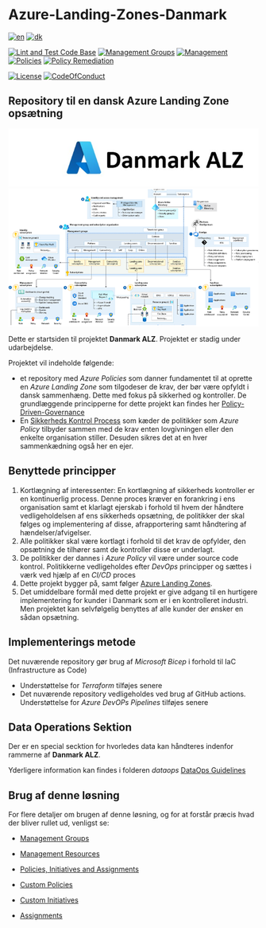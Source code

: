 <!-- spell-checker:locale en,da-DK -->
# Azure-Landing-Zones-Danmark

[![en](https://img.shields.io/badge/lang-en-red.svg)](README.md)
[![dk](https://img.shields.io/badge/lang-da--dk-green.svg)](README.da-dk.md)

[![Lint and Test Code Base](https://github.com/Azure-Landing-Zones-Danmark/Azure-Landing-Zones-Danmark/actions/workflows/linter.yml/badge.svg)](https://github.com/Azure-Landing-Zones-Danmark/Azure-Landing-Zones-Danmark/actions/workflows/linter.yml)
[![Management Groups](https://github.com/Azure-Landing-Zones-Danmark/Azure-Landing-Zones-Danmark/actions/workflows/management-groups.yml/badge.svg)](https://github.com/Azure-Landing-Zones-Danmark/Azure-Landing-Zones-Danmark/actions/workflows/management-groups.yml)
[![Management](https://github.com/Azure-Landing-Zones-Danmark/Azure-Landing-Zones-Danmark/actions/workflows/management.yml/badge.svg)](https://github.com/Azure-Landing-Zones-Danmark/Azure-Landing-Zones-Danmark/actions/workflows/management.yml)
[![Policies](https://github.com/Azure-Landing-Zones-Danmark/Azure-Landing-Zones-Danmark/actions/workflows/policies.yml/badge.svg)](https://github.com/Azure-Landing-Zones-Danmark/Azure-Landing-Zones-Danmark/actions/workflows/policies.yml)
[![Policy Remediation](https://github.com/Azure-Landing-Zones-Danmark/Azure-Landing-Zones-Danmark/actions/workflows/policy-remediation.yml/badge.svg)](https://github.com/Azure-Landing-Zones-Danmark/Azure-Landing-Zones-Danmark/actions/workflows/policy-remediation.yml)

[![License](https://img.shields.io/badge/License-MIT-green)](https://github.com/Azure-Landing-Zones-Danmark/Azure-Landing-Zones-Danmark/blob/main/LICENSE)
[![CodeOfConduct](https://img.shields.io/badge/Code--of--conduct-MS--Open--Source-red)](https://github.com/Azure-Landing-Zones-Danmark/Azure-Landing-Zones-Danmark/blob/main/CODE-OF-CONDUCT.md)

## Repository til en dansk Azure Landing Zone opsætning

![Heading](docs/images/azure-danmark-alz.jpg)
![ALZ](docs/images/Azure-landing-zone.png)

Dette er startsiden til projektet **Danmark ALZ**. Projektet er stadig under udarbejdelse.

Projektet vil indeholde følgende:

- et repository med *Azure Policies* som danner fundamentet til at oprette en *Azure Landing Zone* som tilgodeser de krav, der bør være opfyldt i dansk sammenhæng. Dette med fokus på sikkerhed og kontroller. De grundlæggende principperne for dette projekt kan findes her [Policy-Driven-Governance](https://learn.microsoft.com/en-gb/azure/cloud-adoption-framework/ready/landing-zone/design-principles#policy-driven-governance)
- En [Sikkerheds Kontrol Process](docs/SecurityControlMapping.md) som kæder de politikker som *Azure Policy* tilbyder sammen med de krav enten lovgivningen eller den enkelte organisation stiller. Desuden sikres det at en hver sammenkædning også her en ejer.

## Benyttede principper

1. Kortlægning af interessenter: En kortlægning af sikkerheds kontroller er en kontinuerlig process. Denne proces kræver en forankring i ens organisation samt et klarlagt ejerskab i forhold til hvem der håndtere vedligeholdelsen af ens sikkerheds opsætning, de politikker der skal følges og implementering af disse, afrapportering samt håndtering af hændelser/afvigelser.
1. Alle politikker skal være kortlagt i forhold til det krav de opfylder, den opsætning de tilhører samt de kontroller disse er underlagt.
1. De politikker der dannes i *Azure Policy* vil være under source code kontrol. Politikkerne vedligeholdes efter *DevOps* principper og sættes i værk ved hjælp af en *CI/CD* proces
1. Dette projekt bygger på, samt følger [Azure Landing Zones](https://github.com/Azure/Enterprise-Scale).
1. Det umiddelbare formål med dette projekt er give adgang til en hurtigere implementering for kunder i Danmark som er i en kontrolleret industri. Men projektet kan selvfølgelig benyttes af alle kunder der ønsker en sådan opsætning.

## Implementerings metode

Det nuværende repository gør brug af *Microsoft Bicep* i forhold til IaC (Infrastructure as Code)

- Understøttelse for *Terraform* tilføjes senere
- Det nuværende repository vedligeholdes ved brug af GitHub actions. Understøttelse for *Azure DevOPs Pipelines* tilføjes senere

## Data Operations Sektion

Der er en special secktion for hvorledes data kan håndteres indenfor rammerne af **Danmark ALZ**.

Yderligere information kan findes i folderen *dataops* [DataOps Guidelines](dataops/Readme.da-dk.md)

## Brug af denne løsning

For flere detaljer om brugen af denne løsning, og for at forstår præcis hvad der bliver rullet ud, venligst se:

- [Management Groups](./modules/management-groups/README.md)

- [Management Resources](./modules/management/README.md)

- [Policies, Initiatives and Assignments](./modules/policies/README.md)

- [Custom Policies](./docs/Policies.md)

- [Custom Initiatives](./docs/Initiatives.md)

- [Assignments](./docs/Assignments.md)
